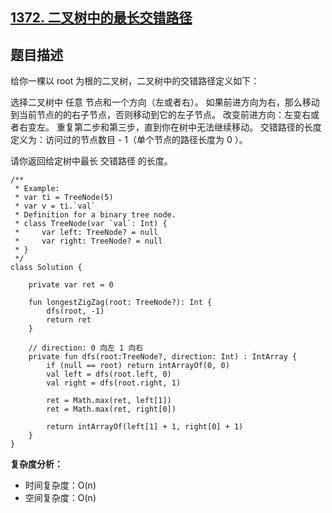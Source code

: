## [1372. 二叉树中的最长交错路径](https://leetcode.cn/problems/longest-zigzag-path-in-a-binary-tree/)

## 题目描述

给你一棵以 root 为根的二叉树，二叉树中的交错路径定义如下：

选择二叉树中 任意 节点和一个方向（左或者右）。
如果前进方向为右，那么移动到当前节点的的右子节点，否则移动到它的左子节点。
改变前进方向：左变右或者右变左。
重复第二步和第三步，直到你在树中无法继续移动。
交错路径的长度定义为：访问过的节点数目 - 1（单个节点的路径长度为 0 ）。

请你返回给定树中最长 交错路径 的长度。

```
/**
 * Example:
 * var ti = TreeNode(5)
 * var v = ti.`val`
 * Definition for a binary tree node.
 * class TreeNode(var `val`: Int) {
 *     var left: TreeNode? = null
 *     var right: TreeNode? = null
 * }
 */
class Solution {

    private var ret = 0

    fun longestZigZag(root: TreeNode?): Int {
        dfs(root, -1)
        return ret
    }

    // direction: 0 向左 1 向右
    private fun dfs(root:TreeNode?, direction: Int) : IntArray {
        if (null == root) return intArrayOf(0, 0)
        val left = dfs(root.left, 0)
        val right = dfs(root.right, 1)

        ret = Math.max(ret, left[1])
        ret = Math.max(ret, right[0])

        return intArrayOf(left[1] + 1, right[0] + 1)
    }
}
```

**复杂度分析：**

- 时间复杂度：O(n)
- 空间复杂度：O(n)
